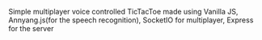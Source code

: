 Simple multiplayer voice controlled TicTacToe 
       made using Vanilla JS, Annyang.js(for the speech recognition), SocketIO for multiplayer, Express for the server
